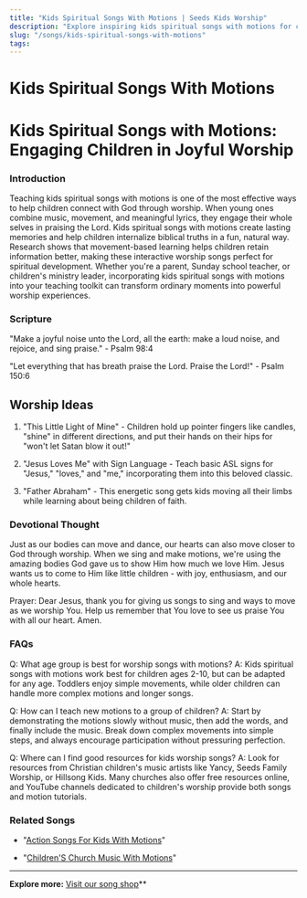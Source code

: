 ```yaml
---
title: "Kids Spiritual Songs With Motions | Seeds Kids Worship"
description: "Explore inspiring kids spiritual songs with motions for children's worship and faith development. Biblical music resources for families and ministry."
slug: "/songs/kids-spiritual-songs-with-motions"
tags:
---
```


# Kids Spiritual Songs With Motions

# Kids Spiritual Songs with Motions: Engaging Children in Joyful Worship

### Introduction
Teaching kids spiritual songs with motions is one of the most effective ways to help children connect with God through worship. When young ones combine music, movement, and meaningful lyrics, they engage their whole selves in praising the Lord. Kids spiritual songs with motions create lasting memories and help children internalize biblical truths in a fun, natural way. Research shows that movement-based learning helps children retain information better, making these interactive worship songs perfect for spiritual development. Whether you're a parent, Sunday school teacher, or children's ministry leader, incorporating kids spiritual songs with motions into your teaching toolkit can transform ordinary moments into powerful worship experiences.

### Scripture
"Make a joyful noise unto the Lord, all the earth: make a loud noise, and rejoice, and sing praise." - Psalm 98:4

"Let everything that has breath praise the Lord. Praise the Lord!" - Psalm 150:6

## Worship Ideas
1. "This Little Light of Mine" - Children hold up pointer fingers like candles, "shine" in different directions, and put their hands on their hips for "won't let Satan blow it out!"

2. "Jesus Loves Me" with Sign Language - Teach basic ASL signs for "Jesus," "loves," and "me," incorporating them into this beloved classic.

3. "Father Abraham" - This energetic song gets kids moving all their limbs while learning about being children of faith.

### Devotional Thought
Just as our bodies can move and dance, our hearts can also move closer to God through worship. When we sing and make motions, we're using the amazing bodies God gave us to show Him how much we love Him. Jesus wants us to come to Him like little children - with joy, enthusiasm, and our whole hearts.

Prayer: Dear Jesus, thank you for giving us songs to sing and ways to move as we worship You. Help us remember that You love to see us praise You with all our heart. Amen.

### FAQs

Q: What age group is best for worship songs with motions?
A: Kids spiritual songs with motions work best for children ages 2-10, but can be adapted for any age. Toddlers enjoy simple movements, while older children can handle more complex motions and longer songs.

Q: How can I teach new motions to a group of children?
A: Start by demonstrating the motions slowly without music, then add the words, and finally include the music. Break down complex movements into simple steps, and always encourage participation without pressuring perfection.

Q: Where can I find good resources for kids worship songs?
A: Look for resources from Christian children's music artists like Yancy, Seeds Family Worship, or Hillsong Kids. Many churches also offer free resources online, and YouTube channels dedicated to children's worship provide both songs and motion tutorials.

### Related Songs

- "[Action Songs For Kids With Motions](/songs/action-songs-for-kids-with-motions/)"

- "[Children'S Church Music With Motions](/songs/children-s-church-music-with-motions/)"

---

**Explore more:** [Visit our song shop](https://seedskidsworship.com/shop)**

<!-- Schema Markup -->
<script type="application/ld+json">
{
  "@context": "https://schema.org",
  "@type": "MusicRecording",
  "name": "Kids Spiritual Songs With Motions",
  "byArtist": {
    "@type": "MusicGroup",
    "name": "Seeds Kids Worship"
  },
  "isFamilyFriendly": true,
  "url": "https://seedskidsworship.com/songs/kids-spiritual-songs-with-motions/"
}
</script>